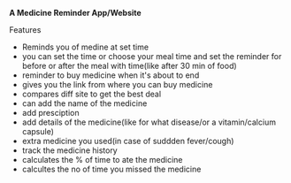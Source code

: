 **A Medicine Reminder App/Website**

Features

- Reminds you of medine at set time
 - you can set the time or choose your meal time and set the reminder for before or after the meal with time(like after 30 min of food)
 - reminder to buy medicine when it's about to end
 - gives you the link from where you can buy medicine
 - compares diff site to get the best deal
 - can add the name of the medicine
 - add presciption
 - add details of the medicine(like for what disease/or a vitamin/calcium capsule)
 - extra medicine you used(in case of suddden fever/cough)
 - track the medicine history
 - calculates the % of time to ate the medicine
 - calcultes the no of time you missed the medicine
